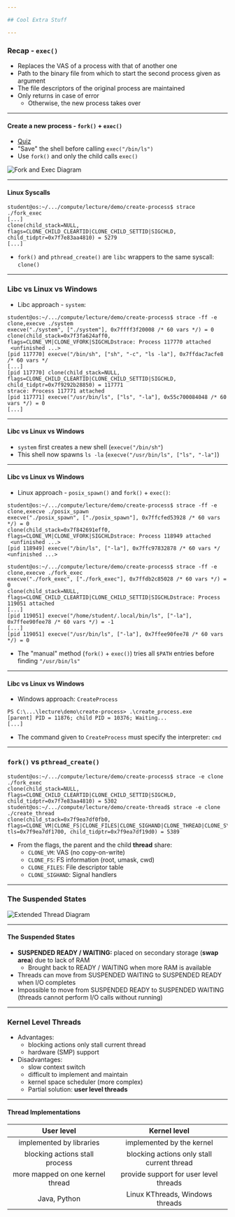 ```yaml
---

## Cool Extra Stuff

---
```


### Recap - `exec()`

* Replaces the VAS of a process with that of another one
* Path to the binary file from which to start the second process given as argument
* The file descriptors of the original process are maintained
* Only returns in case of error
  * Otherwise, the new process takes over

----

#### Create a new process - `fork()` + `exec()`

* [Quiz](../drills/questions/exec-without-fork.md)
* "Save" the shell before calling `exec("/bin/ls")`
* Use `fork()` and only the child calls `exec()`

![Fork and Exec Diagram](media/fork-exec.svg)

----

#### Linux Syscalls

```console
student@os:~/.../compute/lecture/demo/create-process$ strace ./fork_exec
[...]
clone(child_stack=NULL, flags=CLONE_CHILD_CLEARTID|CLONE_CHILD_SETTID|SIGCHLD, child_tidptr=0x7f7e83aa4810) = 5279
[...]
```

* `fork()` and `pthread_create()` are `libc` wrappers to the same syscall: `clone()`

---

### Libc vs Linux vs Windows

* Libc approach - `system`:

```console [1 | 2 | 3 | 5 | 7 | 9]
student@os:~/.../compute/lecture/demo/create-process$ strace -ff -e clone,execve ./system
execve("./system", ["./system"], 0x7ffff3f20008 /* 60 vars */) = 0
clone(child_stack=0x7f3fa624aff0, flags=CLONE_VM|CLONE_VFORK|SIGCHLDstrace: Process 117770 attached
 <unfinished ...>
[pid 117770] execve("/bin/sh", ["sh", "-c", "ls -la"], 0x7ffdac7acfe8 /* 60 vars */
[...]
[pid 117770] clone(child_stack=NULL, flags=CLONE_CHILD_CLEARTID|CLONE_CHILD_SETTID|SIGCHLD, child_tidptr=0x7f9292b28850) = 117771
strace: Process 117771 attached
[pid 117771] execve("/usr/bin/ls", ["ls", "-la"], 0x55c700084048 /* 60 vars */) = 0
[...]
```

----

#### Libc vs Linux vs Windows

* `system` first creates a new shell (`execve("/bin/sh"`)
* This shell now spawns `ls -la` (`execve("/usr/bin/ls", ["ls", "-la"]`)

----

#### Libc vs Linux vs Windows

* Linux approach - `posix_spawn()` and `fork()` + `exec()`:

```console [1 | 2 | 3 | 5 | 7 | 8 | 9 | 11 | 13]
student@os:~/.../compute/lecture/demo/create-process$ strace -ff -e clone,execve ./posix_spawn
execve("./posix_spawn", ["./posix_spawn"], 0x7ffcfed53928 /* 60 vars */) = 0
clone(child_stack=0x7f842691eff0, flags=CLONE_VM|CLONE_VFORK|SIGCHLDstrace: Process 118949 attached
 <unfinished ...>
[pid 118949] execve("/bin/ls", ["-la"], 0x7ffc97832878 /* 60 vars */ <unfinished ...>

student@os:~/.../compute/lecture/demo/create-process$ strace -ff -e clone,execve ./fork_exec
execve("./fork_exec", ["./fork_exec"], 0x7ffdb2c85028 /* 60 vars */) = 0
clone(child_stack=NULL, flags=CLONE_CHILD_CLEARTID|CLONE_CHILD_SETTID|SIGCHLDstrace: Process 119051 attached
[...]
[pid 119051] execve("/home/student/.local/bin/ls", ["-la"], 0x7ffee90fee78 /* 60 vars */) = -1
[...]
[pid 119051] execve("/usr/bin/ls", ["-la"], 0x7ffee90fee78 /* 60 vars */) = 0
```

* The "manual" method (`fork()` + `exec()`) tries all `$PATH` entries before finding `"/usr/bin/ls"`

----

#### Libc vs Linux vs Windows

* Windows approach: `CreateProcess`

```console
PS C:\...\lecture\demo\create-process> .\create_process.exe
[parent] PID = 11876; child PID = 10376; Waiting...
[...]
```

* The command given to `CreateProcess` must specify the interpreter: `cmd`

---

### `fork()` vs `pthread_create()`

```console [1 - 2 | 3 - 4]
student@os:~/.../compute/lecture/demo/create-process$ strace -e clone ./fork_exec
clone(child_stack=NULL, flags=CLONE_CHILD_CLEARTID|CLONE_CHILD_SETTID|SIGCHLD, child_tidptr=0x7f7e83aa4810) = 5302
student@os:~/.../compute/lecture/demo/create-thread$ strace -e clone ./create_thread
clone(child_stack=0x7f9ea7df0fb0, flags=CLONE_VM|CLONE_FS|CLONE_FILES|CLONE_SIGHAND|CLONE_THREAD|CLONE_SYSVSEM|CLONE_SETTLS|CLONE_PARENT_SETTID|CLONE_CHILD_CLEARTID, tls=0x7f9ea7df1700, child_tidptr=0x7f9ea7df19d0) = 5389
```

* From the flags, the parent and the child **thread** share:
  * `CLONE_VM`: VAS (no copy-on-write)
  * `CLONE_FS`: FS information (root, umask, cwd)
  * `CLONE_FILES`: File descriptor table
  * `CLONE_SIGHAND`: Signal handlers

---

### The Suspended States

![Extended Thread Diagram](../media/thread-states-extended.svg)

----

#### The Suspended States

* **SUSPENDED READY / WAITING:** placed on secondary storage (**swap area**) due to lack of RAM
  * Brought back to READY / WAITING when more RAM is available
* Threads can move from SUSPENDED WAITING to SUSPENDED READY when I/O completes
* Impossible to move from SUSPENDED READY to SUSPENDED WAITING (threads cannot perform I/O calls without running)

---

### Kernel Level Threads

* Advantages:
  * blocking actions only stall current thread
  * hardware (SMP) support
* Disadvantages:
  * slow context switch
  * difficult to implement and maintain
  * kernel space scheduler (more complex)
  * Partial solution: **user level threads**

----

#### Thread Implementations

| User level                       | Kernel level                               |
| :------------------------------: | :----------------------------------------: |
| implemented by libraries         | implemented by the kernel                  |
| blocking actions stall process   | blocking actions only stall current thread |
| more mapped on one kernel thread | provide support for user level threads     |
| Java, Python                     | Linux KThreads, Windows threads            |
